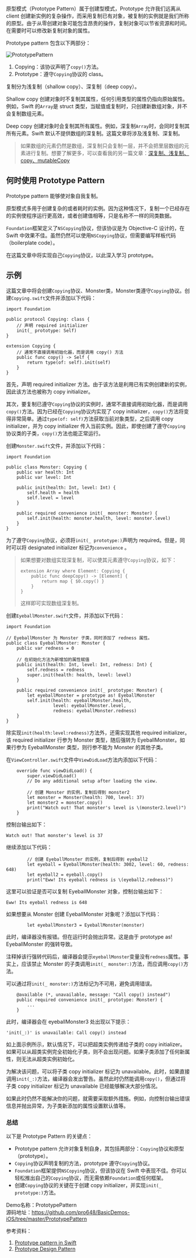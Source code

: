 原型模式（Prototype Pattern）属于创建型模式，Prototype 允许我们远离从 client 创建新实例的复杂操作，而采用复制已有对象，被复制的实例就是我们所称的原型。由于从零创建对象可能包含昂贵的操作，复制对象可以节省资源和时间。在需要时可以修改新复制对象的属性。

Prototype pattern 包含以下两部分：

![PrototypePattern](images/PrototypePatternUML.png)

1. Copying：该协议声明了`copy()`方法。
2. Prototype：遵守`Copying`协议的 class。

复制分为浅复制（shallow copy）、深复制（deep copy）。

Shallow copy 创建对象时不复制其属性，任何引用类型的属性仍指向原始属性。例如，Swift 的`Array`是 struct 类型，当赋值或复制时，只创建新数组对象，并不会复制数组元素。

Deep copy 创建对象时会复制其所有属性。例如，深复制`Array`时，会同时复制其所有元素。Swift 默认不提供数组的深复制。这篇文章将涉及浅复制、深复制。

> 如果数组的元素仍然是数组，深复制只会复制一层，并不会把里层数组的元素进行复制。想要了解更多，可以查看我的另一篇文章：[深复制、浅复制、copy、mutableCopy](https://github.com/pro648/tips/wiki/%E6%B7%B1%E5%A4%8D%E5%88%B6%E3%80%81%E6%B5%85%E5%A4%8D%E5%88%B6%E3%80%81copy%E3%80%81mutableCopy)

## 何时使用 Prototype Pattern

Prototype pattern 能够使对象自我复制。

原型模式多用于创建复杂的或者耗时的实例。因为这种情况下，复制一个已经存在的实例使程序运行更高效，或者创建值相等，只是名称不一样的同类数据。

`Foundation`框架定义了`NSCopying`协议，但该协议是为 Objective-C 设计的，在 Swift 中效果不佳。虽然仍然可以使用`NSCopying`协议，但需要编写样板代码（boilerplate code）。

在这篇文章中将实现自己`Copying`协议，以此深入学习 prototype。

## 示例

这篇文章中将会创建`Copying`协议、Monster类，Monster类遵守`Copying`协议。创建`Copying.swift`文件并添加以下代码：

```
import Foundation

public protocol Copying: class {
    // 声明 required initializer
    init(_ prototype: Self)
}

extension Copying {
    // 通常不直接调用初始化器，而是调用 copy() 方法
    public func copy() -> Self {
        return type(of: self).init(self)
    }
}
```

首先，声明 required initializer 方法。由于该方法是利用已有实例创建新的实例，因此该方法也被称为 copy initializer。

其次，要复制已遵守`Copying`协议的实例时，通常不直接调用初始化器，而是调用`copy()`方法。因为已经在`Copying`协议内实现了 copy initializer，`copy()`方法将变得非常简单。通过`type(of: self)`方法获取当前对象类型，之后调用 copy initializer，并为 copy initializer 传入当前实例。因此，即使创建了遵守`Copying`协议类的子类，`copy()`方法也能正常运行。

创建`Monster.swift`文件，并添加以下代码：

```
import Foundation

public class Monster: Copying {
    public var health: Int
    public var level: Int
    
    public init(health: Int, level: Int) {
        self.health = health
        self.level = level
    }
    
    public required convenience init(_ monster: Monster) {
        self.init(health: monster.health, level: monster.level)
    }
}
```

为了遵守`Copying`协议，必须将`init(_ prototype:)`声明为 required。但是，同时可以将 designated initializer 标记为`convenience` 。

> 如果想要对数组实现深复制，可以使其元素遵守`Copying`协议，如下：
>
> ```
> extension Array where Element: Copying {
>     public func deepCopy() -> [Element] {
>         return map { $0.copy() }
>     }
> }
> ```
>
> 这样即可实现数组深复制。

创建`EyeballMonster.swift`文件，并添加以下代码：

```
import Foundation

// EyeballMonster 为 Monster 子类，同时添加了 redness 属性。
public class EyeballMonster: Monster {
    public var redness = 0
    
    // 在初始化方法为新增加的属性赋值
    public init(health: Int, level: Int, redness: Int) {
        self.redness = redness
        super.init(health: health, level: level)
    }
    
    public required convenience init(_ prototype: Monster) {
        let eyeballMonster = prototype as! EyeballMonster
        self.init(health: eyeballMonster.health,
                  level: eyeballMonster.level,
                  redness: eyeballMonster.redness)
    }
}
```

除实现`init(health:level:redness)`方法外，还需实现其他 required initializer。该 required initializer 行参为 Monster 类型，随后强转为 EyeballMonster。如果行参为 EyeballMonster 类型，则行参不能为 Monster 的其他子类。

在`ViewController.swift`文件中`ViewDidLoad`方法内添加以下代码：

```
    override func viewDidLoad() {
        super.viewDidLoad()
        // Do any additional setup after loading the view.
        
        // 创建 Monster 的实例，复制后得到 monster2
        let monster = Monster(health: 700, level: 37)
        let monster2 = monster.copy()
        print("Watch out! That monster's level is \(monster2.level)")
    }
```

控制台输出如下：

```
Watch out! That monster's level is 37
```

继续添加以下代码：

```
        // 创建 EyeballMonster 的实例，复制后得到 eyeball2
        let eyeball = EyeballMonster(health: 3002, level: 60, redness: 648)
        let eyeball2 = eyeball.copy()
        print("Eww! Its eyeball redness is \(eyeball2.redness)")
```

这里可以验证是否可以复制 EyeballMonster 对象，控制台输出如下：

```
Eww! Its eyeball redness is 648
```

如果想要从 Monster 创建 EyeballMonster 对象呢？添加以下代码：

```
        let eyeballMonster3 = EyeballMonster(monster)
```

此时，编译器没有报错。但在运行时会抛出异常。这是由于 prototype as! EyeballMonster 的强转导致。

注释掉该行强转代码后，编译器会提示`eyeballMonster`变量没有`redness`属性。事实上，应该禁止 Monster 的子类调用`init(_ monster:)`方法，而应调用`copy()`方法。

可以通过将`init(_ monster:)`方法标记为不可用，避免调用错误。

```
    @available (*, unavailable, message: "Call copy() instead")
    public required convenience init(_ prototype: Monster) {
        ...
    }
```

此时，编译器会在 eyeballMonster3 处出现以下提示：

```
'init(_:)' is unavailable: Call copy() instead
```

如上面示例所示，默认情况下，可以把超类实例传递给子类的 copy initializer。如果可以从超类实例完全初始化子类，则不会出现问题。如果子类添加了任何新属性，则无法从超类实例初始化。

为解决该问题，可以将子类 copy initializer 标记为 unavailable。此时，如果直接调用`init(_:)`方法，编译器会发出警告。虽然此时仍然能调用`copy()`，但通过将子类 copy initializer 标记为 unavailable 已经能够解决大部分情况。

如果此时仍然不能解决你的问题，就需要采取额外措施。例如，向控制台输出错误信息并抛出异常，为子类新添加的属性设置默认值等。

### 总结

以下是 Prototype Pattern 的关键点：

- Prototype pattern 允许对象复制自身，其包括两部分：`Copying`协议和原型（prototype）。
- `Copying`协议声明复制的方法，prototype 遵守`Copying`协议。
- `Foundation`框架提供`NSCopying`协议，但该协议在 Swift 中表现不佳。你可以轻松推出自己的`Copying`协议，而无需依赖`Foundation`或任何框架。
- 创建`Copying`协议的关键在于创建 copy initializer，并实现`init(_ prototype:)`方法。

Demo名称：PrototypePattern  
源码地址：<https://github.com/pro648/BasicDemos-iOS/tree/master/PrototypePattern>

参考资料：

1. [Prototype pattern in Swift](https://medium.com/jeremy-codes/prototype-pattern-in-swift-1b50517d1075)
2. [Prototype Design Pattern](https://www.geeksforgeeks.org/prototype-design-pattern/)

